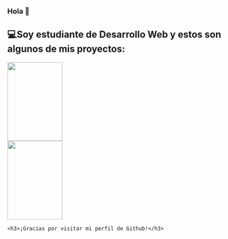 ### Hola 👋

<h2><span>&#128187;</span>Soy estudiante de Desarrollo Web y estos son algunos de mis proyectos:</h2>

<!--
**angelesgomez/angelesgomez** is a ✨ _special_ ✨ repository because its `README.md` (this file) appears on your GitHub profile.

Here are some ideas to get you started:

- 🔭 I’m currently working on ...
- 🌱 I’m currently learning ...
- 👯 I’m looking to collaborate on ...
- 🤔 I’m looking for help with ...
- 💬 Ask me about ...
- 📫 How to reach me: ... 
- 😄 Pronouns: ...
- ⚡ Fun fact: ...
-->
<div>

<img height="180em" width="50%" src="https://github-readme-stats.vercel.app/api?username=angelesgomez&show_icons=true&theme=tokyonight&hide=issues,stars&show_owner=true&locale=es">

<img height="180em" width="50%" src="https://github-readme-stats.vercel.app/api/top-langs/?username=angelesgomez&layout=compact&theme=tokyonight&locale=es">
 

  
    <h3>¡Gracias por visitar mi perfil de Github!</h3>
                   
</div>
